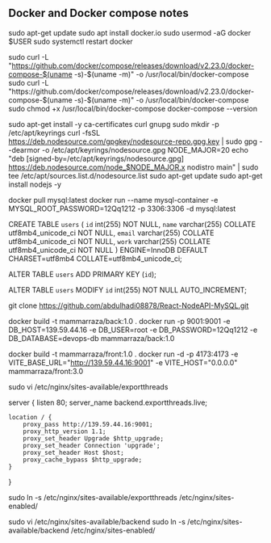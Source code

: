## Docker and Docker compose notes

sudo apt-get update
sudo apt install docker.io
sudo usermod -aG docker $USER
sudo systemctl restart docker

sudo curl -L "https://github.com/docker/compose/releases/download/v2.23.0/docker-compose-$(uname -s)-$(uname -m)" -o /usr/local/bin/docker-compose
sudo curl -L "https://github.com/docker/compose/releases/download/v2.23.0/docker-compose-$(uname -s)-$(uname -m)" -o /usr/local/bin/docker-compose
sudo chmod +x /usr/local/bin/docker-compose
docker-compose --version

sudo apt-get install -y ca-certificates curl gnupg
sudo mkdir -p /etc/apt/keyrings
curl -fsSL https://deb.nodesource.com/gpgkey/nodesource-repo.gpg.key | sudo gpg --dearmor -o /etc/apt/keyrings/nodesource.gpg
NODE_MAJOR=20
echo "deb [signed-by=/etc/apt/keyrings/nodesource.gpg] https://deb.nodesource.com/node_$NODE_MAJOR.x nodistro main" | sudo tee /etc/apt/sources.list.d/nodesource.list
sudo apt-get update
sudo apt-get install nodejs -y

docker pull mysql:latest
docker run --name mysql-container -e MYSQL_ROOT_PASSWORD=12Qq1212 -p 3306:3306 -d mysql:latest

CREATE TABLE `users` (
  `id` int(255) NOT NULL,
  `name` varchar(255) COLLATE utf8mb4_unicode_ci NOT NULL,
  `email` varchar(255) COLLATE utf8mb4_unicode_ci NOT NULL,
  `work` varchar(255) COLLATE utf8mb4_unicode_ci NOT NULL
) ENGINE=InnoDB DEFAULT CHARSET=utf8mb4 COLLATE=utf8mb4_unicode_ci;

ALTER TABLE `users`
  ADD PRIMARY KEY (`id`);
 
ALTER TABLE `users`
  MODIFY `id` int(255) NOT NULL AUTO_INCREMENT;

git clone https://github.com/abdulhadi08878/React-NodeAPI-MySQL.git

docker build -t mammarraza/back:1.0 .
docker run -p 9001:9001 -e DB_HOST=139.59.44.16 -e DB_USER=root -e DB_PASSWORD=12Qq1212 -e DB_DATABASE=devops-db mammarraza/back:1.0


docker build -t mammarraza/front:1.0 .
docker run -d -p 4173:4173 -e VITE_BASE_URL="http://139.59.44.16:9001" -e VITE_HOST="0.0.0.0" mammarraza/front:3.0

sudo vi /etc/nginx/sites-available/exportthreads

server {
    listen 80;
    server_name backend.exportthreads.live;

    location / {
        proxy_pass http://139.59.44.16:9001;
        proxy_http_version 1.1;
        proxy_set_header Upgrade $http_upgrade;
        proxy_set_header Connection 'upgrade';
        proxy_set_header Host $host;
        proxy_cache_bypass $http_upgrade;
    }
}

sudo ln -s /etc/nginx/sites-available/exportthreads /etc/nginx/sites-enabled/

sudo vi /etc/nginx/sites-available/backend
sudo ln -s /etc/nginx/sites-available/backend /etc/nginx/sites-enabled/
